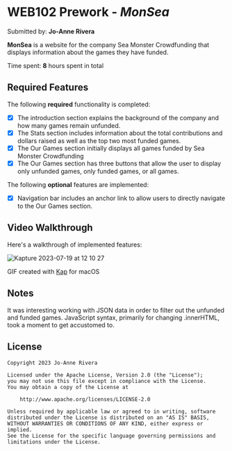 # WEB102 Prework - *MonSea*

Submitted by: **Jo-Anne Rivera**

**MonSea** is a website for the company Sea Monster Crowdfunding that displays information about the games they have funded.

Time spent: **8** hours spent in total

## Required Features

The following **required** functionality is completed:

* [x] The introduction section explains the background of the company and how many games remain unfunded.
* [x] The Stats section includes information about the total contributions and dollars raised as well as the top two most funded games.
* [x] The Our Games section initially displays all games funded by Sea Monster Crowdfunding
* [x] The Our Games section has three buttons that allow the user to display only unfunded games, only funded games, or all games.

The following **optional** features are implemented:

* [x] Navigation bar includes an anchor link to allow users to directly navigate to the Our Games section.

## Video Walkthrough

Here's a walkthrough of implemented features:

![Kapture 2023-07-19 at 12 10 27](https://github.com/jyori1/web102_prework/assets/53527540/732fefbe-22f7-494f-9ba4-11c9f1d37c57)

GIF created with [Kap](https://getkap.co/) for macOS

## Notes

It was interesting working with JSON data in order to filter out the unfunded and funded games. JavaScript syntax, primarily for changing .innerHTML, took a moment to get accustomed to.

## License

    Copyright 2023 Jo-Anne Rivera

    Licensed under the Apache License, Version 2.0 (the "License");
    you may not use this file except in compliance with the License.
    You may obtain a copy of the License at

        http://www.apache.org/licenses/LICENSE-2.0

    Unless required by applicable law or agreed to in writing, software
    distributed under the License is distributed on an "AS IS" BASIS,
    WITHOUT WARRANTIES OR CONDITIONS OF ANY KIND, either express or implied.
    See the License for the specific language governing permissions and
    limitations under the License.
